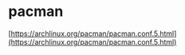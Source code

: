# pacman

[https://archlinux.org/pacman/pacman.conf.5.html](https://archlinux.org/pacman/pacman.conf.5.html)